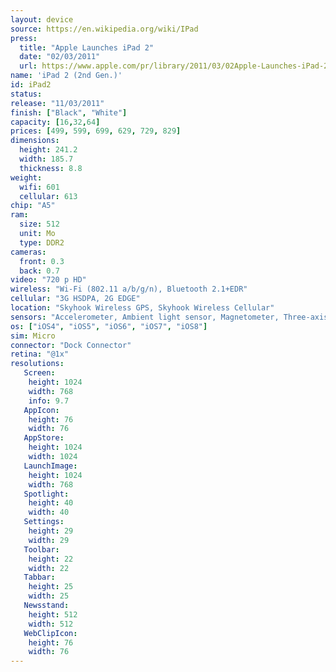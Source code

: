 ```yaml
---
layout: device
source: https://en.wikipedia.org/wiki/IPad
press:
  title: "Apple Launches iPad 2"
  date: "02/03/2011"
  url: https://www.apple.com/pr/library/2011/03/02Apple-Launches-iPad-2.html
name: 'iPad 2 (2nd Gen.)'
id: iPad2
status: 
release: "11/03/2011"
finish: ["Black", "White"]
capacity: [16,32,64]
prices: [499, 599, 699, 629, 729, 829]
dimensions:
  height: 241.2
  width: 185.7
  thickness: 8.8
weight:
  wifi: 601
  cellular: 613
chip: "A5"
ram:
  size: 512
  unit: Mo
  type: DDR2
cameras:
  front: 0.3
  back: 0.7
video: "720 p HD"
wireless: "Wi-Fi (802.11 a/b/g/n), Bluetooth 2.1+EDR"
cellular: "3G HSDPA, 2G EDGE"
location: "Skyhook Wireless GPS, Skyhook Wireless Cellular"
sensors: "Accelerometer, Ambient light sensor, Magnetometer, Three-axis gyroscope"
os: ["iOS4", "iOS5", "iOS6", "iOS7", "iOS8"]
sim: Micro
connector: "Dock Connector"
retina: "@1x"
resolutions:
   Screen:
    height: 1024
    width: 768
    info: 9.7
   AppIcon:
    height: 76
    width: 76
   AppStore:
    height: 1024
    width: 1024
   LaunchImage:
    height: 1024
    width: 768
   Spotlight:
    height: 40
    width: 40
   Settings:
    height: 29
    width: 29
   Toolbar:
    height: 22
    width: 22
   Tabbar:
    height: 25
    width: 25
   Newsstand:
    height: 512
    width: 512
   WebClipIcon:
    height: 76
    width: 76
---
```

